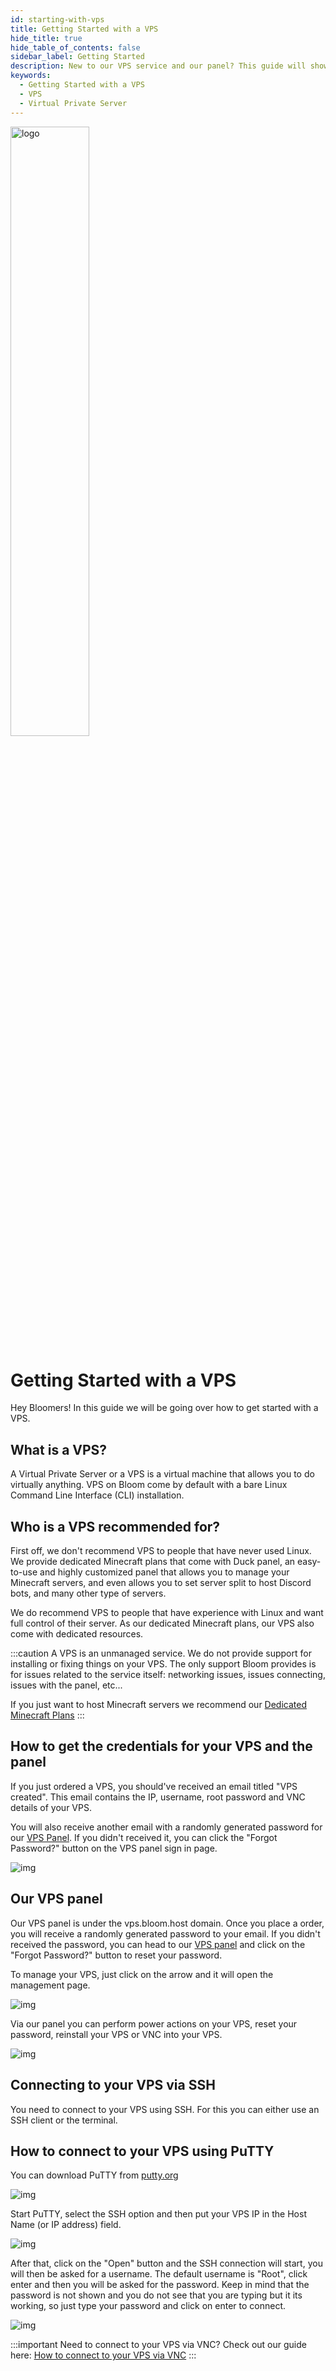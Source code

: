 ```yaml
---
id: starting-with-vps
title: Getting Started with a VPS
hide_title: true
hide_table_of_contents: false
sidebar_label: Getting Started
description: New to our VPS service and our panel? This guide will show you how to get started!
keywords:
  - Getting Started with a VPS
  - VPS
  - Virtual Private Server
---
```


<div class="text--center">
<img src="https://bloom.host/logo-white.svg" alt="logo" height="50%" width="50%"/>
<h1>Getting Started with a VPS</h1>
</div>

Hey Bloomers! In this guide we will be going over how to get started with a VPS.

## What is a VPS?

A Virtual Private Server or a VPS is a virtual machine that allows you to do virtually anything. VPS on Bloom come by default with a bare Linux Command Line Interface (CLI) installation.

## Who is a VPS recommended for?

First off, we don't recommend VPS to people that have never used Linux. We provide dedicated Minecraft plans that come with Duck panel, an easy-to-use and highly customized panel that allows you to manage your Minecraft servers, and even allows you to set server split to host Discord bots, and many other type of servers.

We do recommend VPS to people that have experience with Linux and want full control of their server. As our dedicated Minecraft plans, our VPS also come with dedicated resources.

:::caution
A VPS is an unmanaged service. We do not provide support for installing or fixing things on your VPS. The only support Bloom provides is for issues related to the service itself: networking issues, issues connecting, issues with the panel, etc...

If you just want to host Minecraft servers we recommend our [Dedicated Minecraft Plans](https://bloom.host/minecraft)
:::

## How to get the credentials for your VPS and the panel

If you just ordered a VPS, you should've received an email titled "VPS created". This email contains the IP, username, root password and VNC details of your VPS.

You will also receive another email with a randomly generated password for our [VPS Panel](https://vps.bloom.host). If you didn't received it, you can click the "Forgot Password?" button on the VPS panel sign in page.

<div class="text--center">
<img src={require('../../static/imgs/vps/starting-with-vps/1.png').default} alt="img"/></div>

## Our VPS panel

Our VPS panel is under the vps.bloom.host domain. Once you place a order, you will receive a randomly generated password to your email. If you didn't received the password, you can head to our [VPS panel](https://vps.bloom.host) and click on the "Forgot Password?" button to reset your password.

To manage your VPS, just click on the arrow and it will open the management page.

<div class="text--center">
<img src={require('../../static/imgs/vps/starting-with-vps/4.png').default} alt="img"/></div>

Via our panel you can perform power actions on your VPS, reset your password, reinstall your VPS or VNC into your VPS.

<div class="text--center">
<img src={require('../../static/imgs/vps/starting-with-vps/5.png').default} alt="img"/></div>

## Connecting to your VPS via SSH

You need to connect to your VPS using SSH. For this you can either use an SSH client or the terminal. 

## How to connect to your VPS using PuTTY

You can download PuTTY from [putty.org](https://www.putty.org/)

<div class="text--center">
<img src={require('../../static/imgs/vps/starting-with-vps/0.png').default} alt="img"/></div>

Start PuTTY, select the SSH option and then put your VPS IP in the Host Name (or IP address) field.

<div class="text--center">
<img src={require('../../static/imgs/vps/starting-with-vps/2.png').default} alt="img"/></div>

After that, click on the "Open" button and the SSH connection will start, you will then be asked for a username. The default username is "Root", click enter and then you will be asked for the password. Keep in mind that the password is not shown and you do not see that you are typing but it its working, so just type your password and click on enter to connect.

<div class="text--center">
<img src={require('../../static/imgs/vps/starting-with-vps/3.png').default} alt="img"/></div>

:::important
Need to connect to your VPS via VNC? Check out our guide here: [How to connect to your VPS via VNC](https://docs.bloom.host/vnc)
:::